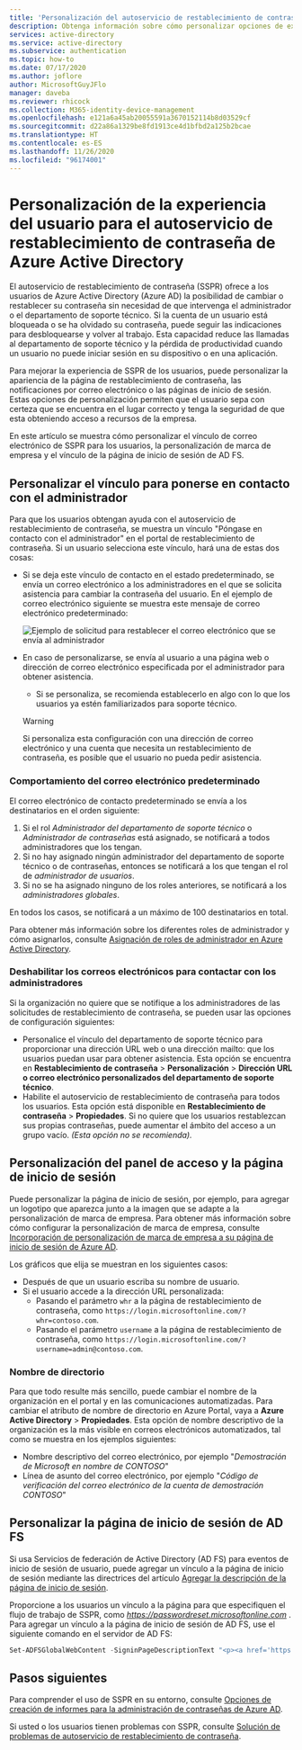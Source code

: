 ```yaml
---
title: 'Personalización del autoservicio de restablecimiento de contraseña: Azure Active Directory'
description: Obtenga información sobre cómo personalizar opciones de experiencia y visualización del usuario para el autoservicio de restablecimiento de contraseña de Azure AD.
services: active-directory
ms.service: active-directory
ms.subservice: authentication
ms.topic: how-to
ms.date: 07/17/2020
ms.author: joflore
author: MicrosoftGuyJFlo
manager: daveba
ms.reviewer: rhicock
ms.collection: M365-identity-device-management
ms.openlocfilehash: e121a6a45ab20055591a3670152114b8d03529cf
ms.sourcegitcommit: d22a86a1329be8fd1913ce4d1bfbd2a125b2bcae
ms.translationtype: HT
ms.contentlocale: es-ES
ms.lasthandoff: 11/26/2020
ms.locfileid: "96174001"
---
```

# <a name="customize-the-user-experience-for-azure-active-directory-self-service-password-reset"></a>Personalización de la experiencia del usuario para el autoservicio de restablecimiento de contraseña de Azure Active Directory

El autoservicio de restablecimiento de contraseña (SSPR) ofrece a los usuarios de Azure Active Directory (Azure AD) la posibilidad de cambiar o restablecer su contraseña sin necesidad de que intervenga el administrador o el departamento de soporte técnico. Si la cuenta de un usuario está bloqueada o se ha olvidado su contraseña, puede seguir las indicaciones para desbloquearse y volver al trabajo. Esta capacidad reduce las llamadas al departamento de soporte técnico y la pérdida de productividad cuando un usuario no puede iniciar sesión en su dispositivo o en una aplicación.

Para mejorar la experiencia de SSPR de los usuarios, puede personalizar la apariencia de la página de restablecimiento de contraseña, las notificaciones por correo electrónico o las páginas de inicio de sesión. Estas opciones de personalización permiten que el usuario sepa con certeza que se encuentra en el lugar correcto y tenga la seguridad de que esta obteniendo acceso a recursos de la empresa.
    
En este artículo se muestra cómo personalizar el vínculo de correo electrónico de SSPR para los usuarios, la personalización de marca de empresa y el vínculo de la página de inicio de sesión de AD FS.

## <a name="customize-the-contact-your-administrator-link"></a>Personalizar el vínculo para ponerse en contacto con el administrador

Para que los usuarios obtengan ayuda con el autoservicio de restablecimiento de contraseña, se muestra un vínculo "Póngase en contacto con el administrador" en el portal de restablecimiento de contraseña. Si un usuario selecciona este vínculo, hará una de estas dos cosas:

* Si se deja este vínculo de contacto en el estado predeterminado, se envía un correo electrónico a los administradores en el que se solicita asistencia para cambiar la contraseña del usuario. En el ejemplo de correo electrónico siguiente se muestra este mensaje de correo electrónico predeterminado:

    ![Ejemplo de solicitud para restablecer el correo electrónico que se envía al administrador](./media/howto-sspr-customization/sspr-contact-admin.png)

* En caso de personalizarse, se envía al usuario a una página web o dirección de correo electrónico especificada por el administrador para obtener asistencia.
    * Si se personaliza, se recomienda establecerlo en algo con lo que los usuarios ya estén familiarizados para soporte técnico.

    > [!WARNING]
    > Si personaliza esta configuración con una dirección de correo electrónico y una cuenta que necesita un restablecimiento de contraseña, es posible que el usuario no pueda pedir asistencia.

### <a name="default-email-behavior"></a>Comportamiento del correo electrónico predeterminado

El correo electrónico de contacto predeterminado se envía a los destinatarios en el orden siguiente:

1. Si el rol *Administrador del departamento de soporte técnico* o *Administrador de contraseñas* está asignado, se notificará a todos administradores que los tengan.
1. Si no hay asignado ningún administrador del departamento de soporte técnico o de contraseñas, entonces se notificará a los que tengan el rol de *administrador de usuarios*.
1. Si no se ha asignado ninguno de los roles anteriores, se notificará a los *administradores globales*.

En todos los casos, se notificará a un máximo de 100 destinatarios en total.

Para obtener más información sobre los diferentes roles de administrador y cómo asignarlos, consulte [Asignación de roles de administrador en Azure Active Directory](../roles/permissions-reference.md).

### <a name="disable-contact-your-administrator-emails"></a>Deshabilitar los correos electrónicos para contactar con los administradores

Si la organización no quiere que se notifique a los administradores de las solicitudes de restablecimiento de contraseña, se pueden usar las opciones de configuración siguientes:

* Personalice el vínculo del departamento de soporte técnico para proporcionar una dirección URL web o una dirección mailto: que los usuarios puedan usar para obtener asistencia. Esta opción se encuentra en **Restablecimiento de contraseña** > **Personalización** > **Dirección URL o correo electrónico personalizados del departamento de soporte técnico**.
* Habilite el autoservicio de restablecimiento de contraseña para todos los usuarios. Esta opción está disponible en **Restablecimiento de contraseña** > **Propiedades**. Si no quiere que los usuarios restablezcan sus propias contraseñas, puede aumentar el ámbito del acceso a un grupo vacío. *(Esta opción no se recomienda).*

## <a name="customize-the-sign-in-page-and-access-panel"></a>Personalización del panel de acceso y la página de inicio de sesión

Puede personalizar la página de inicio de sesión, por ejemplo, para agregar un logotipo que aparezca junto a la imagen que se adapte a la personalización de marca de empresa. Para obtener más información sobre cómo configurar la personalización de marca de empresa, consulte [Incorporación de personalización de marca de empresa a su página de inicio de sesión de Azure AD](../fundamentals/customize-branding.md).

Los gráficos que elija se muestran en los siguientes casos:

* Después de que un usuario escriba su nombre de usuario.
* Si el usuario accede a la dirección URL personalizada:
   * Pasando el parámetro `whr` a la página de restablecimiento de contraseña, como `https://login.microsoftonline.com/?whr=contoso.com`.
   * Pasando el parámetro `username` a la página de restablecimiento de contraseña, como `https://login.microsoftonline.com/?username=admin@contoso.com`.

### <a name="directory-name"></a>Nombre de directorio

Para que todo resulte más sencillo, puede cambiar el nombre de la organización en el portal y en las comunicaciones automatizadas. Para cambiar el atributo de nombre de directorio en Azure Portal, vaya a **Azure Active Directory** > **Propiedades**. Esta opción de nombre descriptivo de la organización es la más visible en correos electrónicos automatizados, tal como se muestra en los ejemplos siguientes:

* Nombre descriptivo del correo electrónico, por ejemplo "*Demostración de Microsoft en nombre de CONTOSO*"
* Línea de asunto del correo electrónico, por ejemplo "*Código de verificación del correo electrónico de la cuenta de demostración CONTOSO*"

## <a name="customize-the-ad-fs-sign-in-page"></a>Personalizar la página de inicio de sesión de AD FS

Si usa Servicios de federación de Active Directory (AD FS) para eventos de inicio de sesión de usuario, puede agregar un vínculo a la página de inicio de sesión mediante las directrices del artículo [Agregar la descripción de la página de inicio de sesión](/windows-server/identity/ad-fs/operations/add-sign-in-page-description).

Proporcione a los usuarios un vínculo a la página para que especifiquen el flujo de trabajo de SSPR, como *https://passwordreset.microsoftonline.com* . Para agregar un vínculo a la página de inicio de sesión de AD FS, use el siguiente comando en el servidor de AD FS:

``` powershell
Set-ADFSGlobalWebContent -SigninPageDescriptionText "<p><a href='https://passwordreset.microsoftonline.com' target='_blank'>Can't access your account?</a></p>"
```

## <a name="next-steps"></a>Pasos siguientes

Para comprender el uso de SSPR en su entorno, consulte [Opciones de creación de informes para la administración de contraseñas de Azure AD](howto-sspr-reporting.md).

Si usted o los usuarios tienen problemas con SSPR, consulte [Solución de problemas de autoservicio de restablecimiento de contraseña](./troubleshoot-sspr.md).